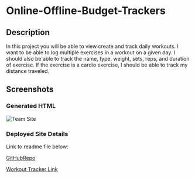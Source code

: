# Online-Offline-Budget-Trackers


## Description

In this project you will be able to view create and track daily workouts. I want to be able to log multiple exercises in a workout on a given day. I should also be able to track the name, type, weight, sets, reps, and duration of exercise. If the exercise is a cardio exercise, I should be able to track my distance traveled.

## Screenshots

### Generated HTML

![Team Site](./public/images/fitnesstracker.png)

### Deployed Site Details

Link to readme file below:

[GitHubRepo](https://eloy522752868.github.io/team-profile-generator/assets/dist/index.html)

[Workout Tracker Link](https://murmuring-forest-89074.herokuapp.com/?id=6095a18e3ba332001518487c)

